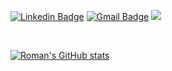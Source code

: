 [![Linkedin Badge](https://img.shields.io/badge/-roman.vygon-blue?style=flat-square&logo=Linkedin&logoColor=white&link=https://www.linkedin.com/in/roman-vygon/)](https://www.linkedin.com/in/roman-vygon/)
[![Gmail Badge](https://img.shields.io/badge/-roman.vygon@gmail.com-c14438?style=flat-square&logo=Gmail&logoColor=white&link=mailto:roman.vygon@gmail.com)](mailto:roman.vygon@gmail.com)
![](https://visitor-badge.glitch.me/badge?page_id=roman-vygon.roman-vygon)


<br />

[![Roman's GitHub stats](https://github-readme-stats.vercel.app/api?username=roman-vygon&theme=radical)](https://github.com/anuraghazra/github-readme-stats)

<!--
**roman-vygon/roman-vygon** is a ✨ _special_ ✨ repository because its `README.md` (this file) appears on your GitHub profile.

Here are some ideas to get you started:

- 🔭 I’m currently working on ...
- 🌱 I’m currently learning ...
- 👯 I’m looking to collaborate on ...
- 🤔 I’m looking for help with ...
- 💬 Ask me about ...
- 📫 How to reach me: ...
- 😄 Pronouns: ...
- ⚡ Fun fact: ...
-->
